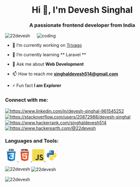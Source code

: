 <h1 align="center">Hi 👋, I'm Devesh Singhal</h1>
<h3 align="center">A passionate frontend developer from India</h3>
<img align="right" alt="coding" width="400" src="[https://camo.githubusercontent.com/cae12fddd9d6982901d82580bdf321d81fb299141098ca1c2d4891870827bf17/68747470733a2f2f6d69726f2e6d656469756d2e636f6d2f6d61782f313336302f302a37513379765349765f7430696f4a2d5a2e676966](https://www.freepik.com/premium-vector/boy-is-sitting-desk-with-laptop-word-code-it_339450631.htm)"
<p align="left"> <img src="https://komarev.com/ghpvc/?username=22devesh&label=Profile%20views&color=0e75b6&style=flat" alt="22devesh" /> </p>

- 🔭 I’m currently working on [Trivago](https://22devesh.github.io/Trivago_KOC08_CipherSchools/)

- 🌱 I’m currently learning ** Laravel **

- 💬 Ask me about **Web Development**

- 📫 How to reach me **singhaldevesh514@gmail.com**

- ⚡ Fun fact **I am Explorer**

<h3 align="left">Connect with me:</h3>
<p align="left">
<a href="https://linkedin.com/in/https://www.linkedin.com/in/devesh-singhal-961545252" target="blank"><img align="center" src="https://raw.githubusercontent.com/rahuldkjain/github-profile-readme-generator/master/src/images/icons/Social/linked-in-alt.svg" alt="https://www.linkedin.com/in/devesh-singhal-961545252" height="30" width="40" /></a>
<a href="https://stackoverflow.com/users/https://stackoverflow.com/users/20872988/devesh-singhal" target="blank"><img align="center" src="https://raw.githubusercontent.com/rahuldkjain/github-profile-readme-generator/master/src/images/icons/Social/stack-overflow.svg" alt="https://stackoverflow.com/users/20872988/devesh-singhal" height="30" width="40" /></a>
<a href="https://www.hackerrank.com/https://www.hackerrank.com/singhaldevesh514" target="blank"><img align="center" src="https://raw.githubusercontent.com/rahuldkjain/github-profile-readme-generator/master/src/images/icons/Social/hackerrank.svg" alt="https://www.hackerrank.com/singhaldevesh514" height="30" width="40" /></a>
<a href="https://www.hackerearth.com/https://www.hackerearth.com/@22devesh" target="blank"><img align="center" src="https://raw.githubusercontent.com/rahuldkjain/github-profile-readme-generator/master/src/images/icons/Social/hackerearth.svg" alt="https://www.hackerearth.com/@22devesh" height="30" width="40" /></a>
</p>

<h3 align="left">Languages and Tools:</h3>
<p align="left"> <a href="https://www.w3schools.com/css/" target="_blank" rel="noreferrer"> <img src="https://raw.githubusercontent.com/devicons/devicon/master/icons/css3/css3-original-wordmark.svg" alt="css3" width="40" height="40"/> </a> <a href="https://www.w3.org/html/" target="_blank" rel="noreferrer"> <img src="https://raw.githubusercontent.com/devicons/devicon/master/icons/html5/html5-original-wordmark.svg" alt="html5" width="40" height="40"/> </a> <a href="https://developer.mozilla.org/en-US/docs/Web/JavaScript" target="_blank" rel="noreferrer"> <img src="https://raw.githubusercontent.com/devicons/devicon/master/icons/javascript/javascript-original.svg" alt="javascript" width="40" height="40"/> </a> <a href="https://www.python.org" target="_blank" rel="noreferrer"> <img src="https://raw.githubusercontent.com/devicons/devicon/master/icons/python/python-original.svg" alt="python" width="40" height="40"/> </a> </p>

<p><img align="left" src="https://github-readme-stats.vercel.app/api/top-langs?username=22devesh&show_icons=true&locale=en&layout=compact" alt="22devesh" /></p>

<p>&nbsp;<img align="center" src="https://github-readme-stats.vercel.app/api?username=22devesh&show_icons=true&locale=en" alt="22devesh" /></p>

<p><img align="center" src="https://github-readme-streak-stats.herokuapp.com/?user=22devesh&" alt="22devesh" /></p>

